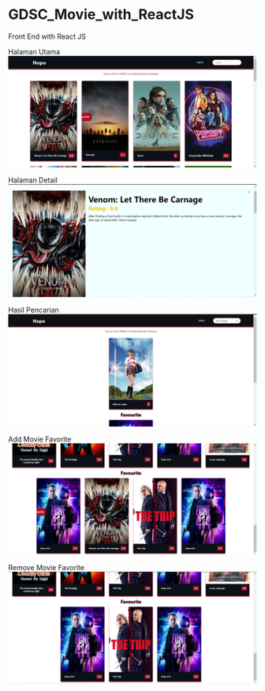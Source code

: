 # GDSC_Movie_with_ReactJS
Front End with React JS

Halaman Utama
![HalamanUtamaAtas](./foto/1.png)

Halaman Detail
![HalamanUtamaBawah](./foto/2.png)

Hasil Pencarian
![Detail](./foto/3.png)

Add Movie Favorite
![Search](./foto/4.png)

Remove Movie Favorite
![Search](./foto/5.png)


